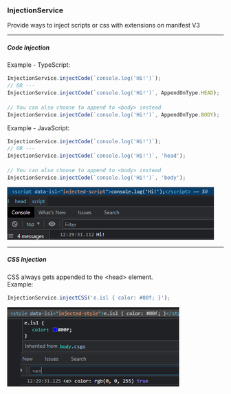 ### InjectionService

Provide ways to inject scripts or css with extensions on manifest V3

---
##### Code Injection
Example - TypeScript:
```TypeScript
InjectionService.injectCode(`console.log('Hi!')`);
// OR ---
InjectionService.injectCode(`console.log('Hi!')`, AppendOnType.HEAD);

// You can also choose to append to <body> instead
InjectionService.injectCode(`console.log('Hi!')`, AppendOnType.BODY);
```
Example - JavaScript:
```JavaScript
InjectionService.injectCode(`console.log('Hi!')`);
// OR ---
InjectionService.injectCode(`console.log('Hi!')`, 'head');

// You can also choose to append to <body> instead
InjectionService.injectCode(`console.log('Hi!')`, 'body');
```
![Result Image](docs/images/script_isl.png)

---

##### CSS Injection

CSS always gets appended to the &lt;head&gt; element. <br>
Example:
```JavaScript
InjectionService.injectCSS('e.isl { color: #00f; }');
```
![Result Image](docs/images/style_isl.png)